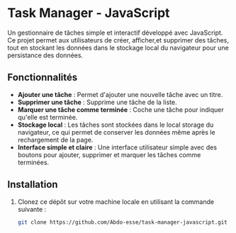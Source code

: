 # Task Manager - JavaScript

Un gestionnaire de tâches simple et interactif développé avec JavaScript. Ce projet permet aux utilisateurs de créer, afficher,et supprimer des tâches, tout en stockant les données dans le stockage local du navigateur pour une persistance des données.

## Fonctionnalités

- **Ajouter une tâche** : Permet d'ajouter une nouvelle tâche avec un titre.
- **Supprimer une tâche** : Supprime une tâche de la liste.
- **Marquer une tâche comme terminée** : Coche une tâche pour indiquer qu'elle est terminée.
- **Stockage local** : Les tâches sont stockées dans le local storage du navigateur, ce qui permet de conserver les données même après le rechargement de la page.
- **Interface simple et claire** : Une interface utilisateur simple avec des boutons pour ajouter, supprimer et marquer les tâches comme terminées.

## Installation

1. Clonez ce dépôt sur votre machine locale en utilisant la commande suivante :
   ```bash
   git clone https://github.com/Abdo-esse/task-manager-javascript.git
